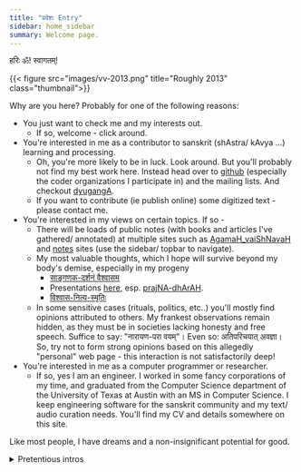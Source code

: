 ```yaml
---
title: "प्रवेशः Entry"
sidebar: home_sidebar
summary: Welcome page.
---
```


हरिः ॐ! स्वागतम्!

{{< figure src="images/vv-2013.png" title="Roughly 2013" class="thumbnail">}}

Why are you here? Probably for one of the following reasons:

- You just want to check me and my interests out.
  - If so, welcome - click around.
- You're interested in me as a contributor to sanskrit (shAstra/ kAvya ...) learning and processing.
  - Oh, you're more likely to be in luck. Look around. But you'll probably not find my best work here. Instead head over to [github](https://github.com/vvasuki) (especially the coder organizations I participate in) and the mailing lists. And checkout [dyugangA](https://sanskrit.github.io/groups/dyuganga/).
  - If you want to contribute (ie publish online) some digitized text - please contact me.
- You're interested in my views on certain topics. If so -
  - There will be loads of public notes (with books and articles I've gathered/ annotated) at multiple sites such as [AgamaH_vaiShNavaH](AgamaH_vaiShNavaH/) and [notes](notes/) sites (use the sidebar/ topbar to navigate).
  - My most valuable thoughts, which I hope will survive beyond my body's demise, especially in my progeny 
    - [साङ्गणक-दर्शनं वैश्वासम्](/AgamaH/AryaH/hinduism/branches/sAngaNakaH/vaishvAsam/)
    - Presentations [here](/kriyA-nishchayaH/meta-ritual/presentations/), esp. [prajNA-dhArAH](/kriyA-nishchayaH/meta-ritual/presentations/praJNA-dhArAH_saMskRtaM).
    - [विश्वास-नित्य-स्मृतिः](/kAvyam/laxyam/padyam/vishvAsaH/saMyamaH/vishvAsa-nitya-smRtiH)
  - In some sensitive cases (rituals, politics, etc..) you'll mostly find opinions attributed to others. My frankest observations remain hidden, as they must be in societies lacking honesty and free speech. Suffice to say: "नारायण-परा वयम्"। Even so: अतिपरिचयात् अवज्ञा। So, try not to form strong opinions based on this allegedly "personal" web page - this interaction is not satisfactorily deep!
- You're interested in me as a computer programmer or researcher.
  - If so, yes I am an engineer. I worked in some fancy corporations of my time, and graduated from the Computer Science department of the University of Texas at Austin with an MS in Computer Science. I keep engineering software for the sanskrit community and my text/ audio curation needs. You'll find my CV and details somewhere on this site.

Like most people, I have dreams and a non-insignificant potential for good. 

<details><summary>Pretentious intros</summary>

Some pretentious intros I originally wrote for myself in the third person for some lectures:

विश्वासो वासुकिपुत्रो जामदग्न्यो
भगवत्कैङ्कर्यैकरसिको गृहस्थाश्रमोचितैः पञ्चमहायज्ञैर् यथाशास्त्रं यथाशक्ति च सोल्लासं भारतवर्षे कर्णाटेषु कल्याणपुर्यां वर्तमानः,  
भगवत्प्रीत्यर्थं स्वाधीत्यै स्वापत्यादिशिक्षणानुकूल्याय च  
द्युगङ्गाख्येन प्राचीनग्रन्थोद्धारप्रकाशनोद्यमं https://sanskrit.github.io/groups/dyuganga/ इत्यत्र दृश्यमानं चालयन्  
यथासम्भवं सज्जनसहकारं भगवदनुमतं काङ्क्षते।  
सम्प्रदायाद्यभिनिवेशं विना प्रमाणपरतन्त्रतया शास्त्रकाव्याद्यनुसन्धाने विशिष्टा रुचिः।  
ततो विस्तारो ऽत्र - https://vishvasa.github.io/ ।

Vishvāsa, son of Vāsuki, is a practicing Hindu, a lover of both hard rationality and tender aesthetic sensitivity. He is content following the three life-values (puruṣartha-s), cognizant of his gratitude towards the deva-s, sages, his ancestors, society and nature at large. He spends much of his free time learning, propagating and adding to saṃskṛta shāstra-s and kāvya-s - especially see https://sanskrit.github.io/groups/dyuganga/. He also follows and occassionally debates on a wide variety of issues affecting the Hindu ethos and humanity in general. He speaks Saṃskṛtam, Kannaḍa, Hindī, Hebbār Tamiḷ and English - in roughly that order of preference. Originally from southern Karnāṭaka, his body is borne by the ??? area. He was a professional computer programmer, and has sampled academic research - and occasionally utilizes those skills for his projects. Other interests include snowboarding, music, films, hiking, web surfing etc.. He organizes some of his thoughts at [vishvAsa.github.io](http://vishvAsa.github.io) and welcomes comments and criticism.
</details>
